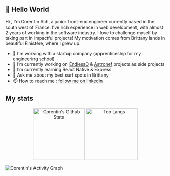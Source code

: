 ## 👋 Hello World

Hi , I'm Corentin Ach, a junior front-end engineer currently based in the south west of France. I've rich experience in web development, with almost 2 years of working in the software industry. I love to challenge myself by taking part in impactful projects! My motivation comes from Brittany lands in beautiful Finistère, where I grew up.

- 🚀  I'm working with a startup company (apprenticeship for my engineering school)
- 🔭  I’m currently working on [EndlessO](https://corentin-ach.notion.site/Ocean-Quality-c3e3d825e4eb43f9a7503300911a4309) & [Astronef](https://blog.astronef.app) projects as side projects
- 🌱  I’m currently learning React Native & Express
- 💬  Ask me about my best surf spots in Brittany
- 📫  How to reach me : [follow me on linkedin](https://www.linkedin.com/in/corentin-ach-0948b71b1/)

## My stats
<p align="center">
  <img alt="Corentin's Github Stats" src="https://github-readme-stats.vercel.app/api?username=corentin-ach&show_icons=true&count_private=true&theme=react&hide_border=true&bg_color=1F222E&title_color=F85D7F&icon_color=F8D866&hide=stars,prs" height="162px"/>
    <img alt="Top Langs" src="https://github-readme-stats.vercel.app/api/top-langs/?username=corentin-ach&langs_count=8&layout=compact&theme=react&hide_border=true&bg_color=1F222E&title_color=F85D7F&icon_color=F8D866&hide=Jupyter%20Notebook" height="162px"/>
</p>
<img alt="Corentin's Activity Graph" src="https://activity-graph.herokuapp.com/graph?username=corentin-ach&bg_color=1F222E&color=F8D866&line=de3187&point=5a9bdb&hide_border=true" />
